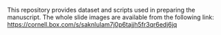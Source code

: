 This repository provides dataset and scripts used in preparing the manuscript. The whole slide images are available from the following link:
https://cornell.box.com/s/saknlulam7j0p6tajjh5fr3qr6edj6jq 
